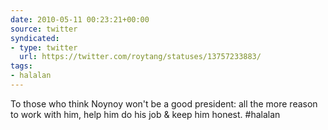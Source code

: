 ```yaml
---
date: 2010-05-11 00:23:21+00:00
source: twitter
syndicated:
- type: twitter
  url: https://twitter.com/roytang/statuses/13757233883/
tags:
- halalan
---
```


To those who think Noynoy won't be a good president: all the more reason to work with him, help him do his job & keep him honest. #halalan